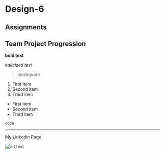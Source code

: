 # Design-6
## Assignments
## Team Project Progression
**bold text**

*italicized text*

> blockquote

1. First item
2. Second item
3. Third item

- First item
- Second item
- Third item

`code`

---

[My LinkedIn Page](https://www.linkedin.com/in/john-shea-a608351a6/)

![alt text](NYCPIC.jpg)

